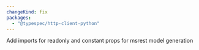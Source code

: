 ```yaml
---
changeKind: fix
packages:
  - "@typespec/http-client-python"
---
```


Add imports for readonly and constant props for msrest model generation